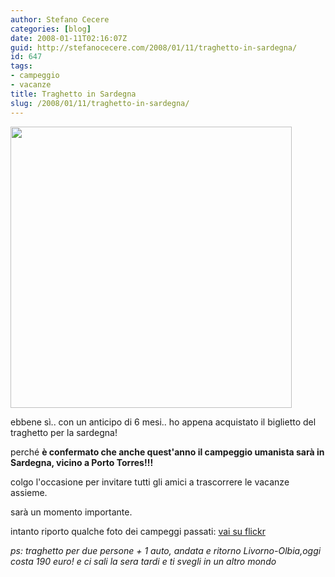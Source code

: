 ```yaml
---
author: Stefano Cecere
categories: [blog]
date: 2008-01-11T02:16:07Z
guid: http://stefanocecere.com/2008/01/11/traghetto-in-sardegna/
id: 647
tags:
- campeggio
- vacanze
title: Traghetto in Sardegna
slug: /2008/01/11/traghetto-in-sardegna/
---
```


<div>
  <a href="http://www.flickr.com/photos/krur/2074378917/" title="photo sharing"><img src="http://farm3.static.flickr.com/2324/2074378917_a2df3bb724.jpg" alt="" width="450" /></a>
</div>

ebbene sì.. con un anticipo di 6 mesi.. ho appena acquistato il biglietto del traghetto per la sardegna!

perché **è confermato che anche quest'anno il campeggio umanista sarà in Sardegna, vicino a Porto Torres!!!**

colgo l'occasione per invitare tutti gli amici a trascorrere le vacanze assieme.
  
sarà un momento importante.

intanto riporto qualche foto dei campeggi passati: [vai su flickr](http://flickr.com/photos/krur/collections/72157603371935381/)

_ps: traghetto per due persone + 1 auto, andata e ritorno Livorno-Olbia,oggi costa 190 euro! e ci sali la sera tardi e ti svegli in un altro mondo_